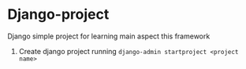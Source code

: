 # Django-project
Django simple project for learning main aspect this framework
1. Create django project running ``django-admin startproject <project name>``
